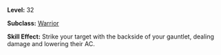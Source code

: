 <!-- TITLE: Skill: Gauntlet Strike -->

**Level:** 32

**Subclass:** [Warrior](warrior)

**Skill Effect:** Strike your target with the backside of your gauntlet, dealing damage and lowering their AC.